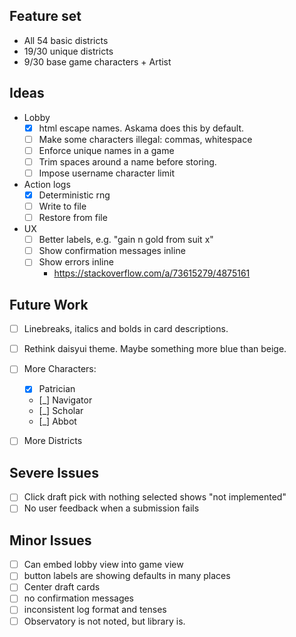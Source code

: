  ## Feature set
 - All 54 basic districts
 - 19/30 unique districts
 - 9/30 base game characters + Artist

## Ideas
- Lobby
    - [x] html escape names. Askama does this by default.
    - [ ] Make some characters illegal: commas, whitespace
    - [ ] Enforce unique names in a game
    - [ ] Trim spaces around a name before storing.
    - [ ] Impose username character limit

- Action logs
    - [x] Deterministic rng
    - [ ] Write to file
    - [ ] Restore from file

- UX
    - [ ] Better labels, e.g. "gain n gold from suit x"
    - [ ] Show confirmation messages inline
    - [ ] Show errors inline
        - https://stackoverflow.com/a/73615279/4875161

## Future Work
- [ ] Linebreaks, italics and bolds in card descriptions.
- [ ] Rethink daisyui theme. Maybe something more blue than beige.
- [ ] More Characters:
    - [x] Patrician
    - [_] Navigator
    - [_] Scholar
    - [_] Abbot
- [ ] More Districts 


## Severe Issues
- [ ] Click draft pick with nothing selected shows "not implemented"
- [ ] No user feedback when a submission fails

## Minor Issues
- [ ] Can embed lobby view into game view
- [ ] button labels are showing defaults in many places
- [ ] Center draft cards
- [ ] no confirmation messages
- [ ] inconsistent log format and tenses
- [ ] Observatory is not noted, but library is.
